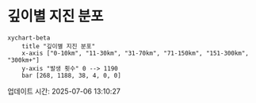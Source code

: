# 깊이별 지진 분포

```mermaid
xychart-beta
    title "깊이별 지진 분포"
    x-axis ["0-10km", "11-30km", "31-70km", "71-150km", "151-300km", "300km+"]
    y-axis "발생 횟수" 0 --> 1190
    bar [268, 1188, 38, 4, 0, 0]
```

업데이트 시간: 2025-07-06 13:10:27
